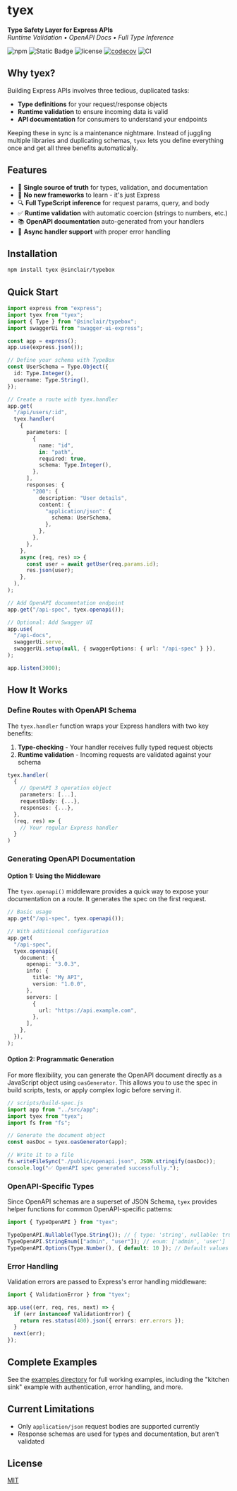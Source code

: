 # tyex

**Type Safety Layer for Express APIs**  
_Runtime Validation • OpenAPI Docs • Full Type Inference_

![npm](https://img.shields.io/npm/v/tyex)
![Static Badge](https://img.shields.io/badge/express->=5.0.0-blue)
![license](https://img.shields.io/npm/l/tyex)
[![codecov](https://codecov.io/gh/casantosmu/tyex/graph/badge.svg?token=5IoSRdzqjN)](https://codecov.io/gh/casantosmu/tyex)
![CI](https://github.com/casantosmu/tyex/actions/workflows/pr-checks.yaml/badge.svg)

## Why tyex?

Building Express APIs involves three tedious, duplicated tasks:

- **Type definitions** for your request/response objects
- **Runtime validation** to ensure incoming data is valid
- **API documentation** for consumers to understand your endpoints

Keeping these in sync is a maintenance nightmare. Instead of juggling multiple libraries and duplicating schemas, `tyex` lets you define everything once and get all three benefits automatically.

## Features

- 🔄 **Single source of truth** for types, validation, and documentation
- 🚀 **No new frameworks** to learn - it's just Express
- 🔍 **Full TypeScript inference** for request params, query, and body
- ✅ **Runtime validation** with automatic coercion (strings to numbers, etc.)
- 📚 **OpenAPI documentation** auto-generated from your handlers
- 🔌 **Async handler support** with proper error handling

## Installation

```bash
npm install tyex @sinclair/typebox
```

## Quick Start

```typescript
import express from "express";
import tyex from "tyex";
import { Type } from "@sinclair/typebox";
import swaggerUi from "swagger-ui-express";

const app = express();
app.use(express.json());

// Define your schema with TypeBox
const UserSchema = Type.Object({
  id: Type.Integer(),
  username: Type.String(),
});

// Create a route with tyex.handler
app.get(
  "/api/users/:id",
  tyex.handler(
    {
      parameters: [
        {
          name: "id",
          in: "path",
          required: true,
          schema: Type.Integer(),
        },
      ],
      responses: {
        "200": {
          description: "User details",
          content: {
            "application/json": {
              schema: UserSchema,
            },
          },
        },
      },
    },
    async (req, res) => {
      const user = await getUser(req.params.id);
      res.json(user);
    },
  ),
);

// Add OpenAPI documentation endpoint
app.get("/api-spec", tyex.openapi());

// Optional: Add Swagger UI
app.use(
  "/api-docs",
  swaggerUi.serve,
  swaggerUi.setup(null, { swaggerOptions: { url: "/api-spec" } }),
);

app.listen(3000);
```

## How It Works

### Define Routes with OpenAPI Schema

The `tyex.handler` function wraps your Express handlers with two key benefits:

1. **Type-checking** - Your handler receives fully typed request objects
2. **Runtime validation** - Incoming requests are validated against your schema

```typescript
tyex.handler(
  {
    // OpenAPI 3 operation object
    parameters: [...],
    requestBody: {...},
    responses: {...},
  },
  (req, res) => {
    // Your regular Express handler
  }
)
```

### Generating OpenAPI Documentation

#### Option 1: Using the Middleware

The `tyex.openapi()` middleware provides a quick way to expose your documentation on a route. It generates the spec on the first request.

```typescript
// Basic usage
app.get("/api-spec", tyex.openapi());

// With additional configuration
app.get(
  "/api-spec",
  tyex.openapi({
    document: {
      openapi: "3.0.3",
      info: {
        title: "My API",
        version: "1.0.0",
      },
      servers: [
        {
          url: "https://api.example.com",
        },
      ],
    },
  }),
);
```

#### Option 2: Programmatic Generation

For more flexibility, you can generate the OpenAPI document directly as a JavaScript object using `oasGenerator`. This allows you to use the spec in build scripts, tests, or apply complex logic before serving it.

```typescript
// scripts/build-spec.js
import app from "../src/app";
import tyex from "tyex";
import fs from "fs";

// Generate the document object
const oasDoc = tyex.oasGenerator(app);

// Write it to a file
fs.writeFileSync("./public/openapi.json", JSON.stringify(oasDoc));
console.log("✅ OpenAPI spec generated successfully.");
```

### OpenAPI-Specific Types

Since OpenAPI schemas are a superset of JSON Schema, `tyex` provides helper functions for common OpenAPI-specific patterns:

```typescript
import { TypeOpenAPI } from "tyex";

TypeOpenAPI.Nullable(Type.String()); // { type: 'string', nullable: true }
TypeOpenAPI.StringEnum(["admin", "user"]); // enum: ['admin', 'user']
TypeOpenAPI.Options(Type.Number(), { default: 10 }); // Default values with proper type inference
```

### Error Handling

Validation errors are passed to Express's error handling middleware:

```typescript
import { ValidationError } from "tyex";

app.use((err, req, res, next) => {
  if (err instanceof ValidationError) {
    return res.status(400).json({ errors: err.errors });
  }
  next(err);
});
```

## Complete Examples

See the [examples directory](examples) for full working examples, including the "kitchen sink" example with authentication, error handling, and more.

## Current Limitations

- Only `application/json` request bodies are supported currently
- Response schemas are used for types and documentation, but aren't validated

## License

[MIT](LICENSE)
